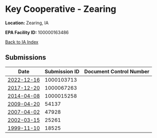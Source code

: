 # Key Cooperative - Zearing

**Location:** Zearing, IA

**EPA Facility ID:** 100000163486

[Back to IA Index](../../index.md)

## Submissions

| Date | Submission ID | Document Control Number |
|------|--------------|-------------------------|
| [2022-12-16](submissions/1000103713.md) | 1000103713 |  |
| [2017-12-20](submissions/1000067263.md) | 1000067263 |  |
| [2014-04-08](submissions/1000015258.md) | 1000015258 |  |
| [2009-04-20](submissions/54137.md) | 54137 |  |
| [2007-04-02](submissions/47928.md) | 47928 |  |
| [2002-03-15](submissions/25261.md) | 25261 |  |
| [1999-11-10](submissions/18525.md) | 18525 |  |
